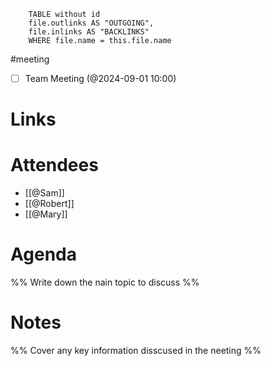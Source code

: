 
```dataview 
	TABLE without id
	file.outlinks AS "OUTGOING", 
	file.inlinks AS "BACKLINKS"
	WHERE file.name = this.file.name 
```
#meeting
- [ ] Team Meeting (@2024-09-01 10:00)


# Links


# Attendees
- [[@Sam]]
- [[@Robert]]
- [[@Mary]]


# Agenda
%%  Write down the nain topic to discuss %%

# Notes
%%  Cover any key information disscused in the neeting %%
